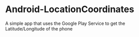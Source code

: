 # Android-LocationCoordinates
A simple app that uses the Google Play Service to get the Latitude/Longitude of the phone
